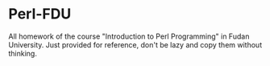 # Perl-FDU
All homework of the course "Introduction to Perl Programming" in Fudan University.
Just provided for reference, don't be lazy and copy them without thinking.

